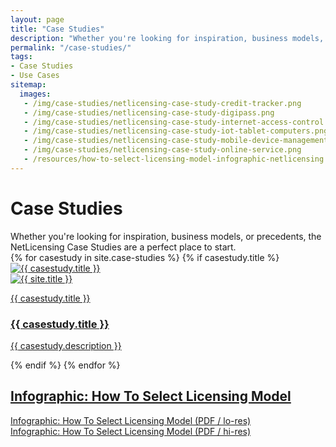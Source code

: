 ```yaml
---
layout: page
title: "Case Studies"
description: "Whether you're looking for inspiration, business models, or precedents, the NetLicensing Case Studies are a perfect place to start."
permalink: "/case-studies/"
tags:
- Case Studies
- Use Cases
sitemap:
  images:
   - /img/case-studies/netlicensing-case-study-credit-tracker.png
   - /img/case-studies/netlicensing-case-study-digipass.png
   - /img/case-studies/netlicensing-case-study-internet-access-control.png
   - /img/case-studies/netlicensing-case-study-iot-tablet-computers.png
   - /img/case-studies/netlicensing-case-study-mobile-device-management.png
   - /img/case-studies/netlicensing-case-study-online-service.png
   - /resources/how-to-select-licensing-model-infographic-netlicensing.png
---
```

<div class="row NL_banner">
	<div class="col-md-6 col-md-offset-3 NL_about_page">
		<h1>Case Studies</h1>
		<span>Whether you're looking for inspiration, business models, or precedents, the NetLicensing Case Studies are a perfect place to start.</span>
	</div>
</div>

<div class="NL_block row">
{% for casestudy in site.case-studies %}
    {% if casestudy.title %}
        <a href="{{ casestudy.url }}" class="NL_cases_card col-md-6" title="Case Study: {{ casestudy.title }}">
            <div>
                <div class="view view-info col-md-5">
                    <img class="view-img" src="{{ casestudy.img | prepend: site.baseurl | prepend: site.url }}" alt="{{ casestudy.title }}" />
                    <div class="mask">
                        <img alt="{{ site.title }}" src="{{ '/img/labs64-avatar-30x30.png' | prepend: site.baseurl | prepend: site.url }}" />
                        <p>{{ casestudy.title }}</p>
                    </div>
                </div>
                <div class="col-md-5 col-md-offset-1">
                    <h3>{{ casestudy.title }}</h3>
                    <p>{{ casestudy.description }}</p>
                </div>
            </div>
        </a>
    {% endif %}
{% endfor %}
</div>

<div class="row NL_infographic">
    <div class="col-md-12 NL_container">
        <div class="col-md-6 col-md-offset-3 NL_container_text">
            <a href="{{ '/resources/how-to-select-licensing-model-infographic-netlicensing.png' | prepend: site.baseurl | prepend: site.url }}" title="Infographic: How To Select Licensing Model">
				<h2>Infographic: How To Select Licensing Model</h2>
            </a>
            <p>
				<a href="{{ '/resources/how-to-select-licensing-model-infographic-netlicensing_lo.pdf' | prepend: site.baseurl | prepend: site.url }}" title="Infographic: How To Select Licensing Model (low)">Infographic: How To Select Licensing Model (PDF / lo-res)</a>
				<br/>
				<a href="{{ '/resources/how-to-select-licensing-model-infographic-netlicensing_hi.pdf' | prepend: site.baseurl | prepend: site.url }}" title="Infographic: How To Select Licensing Model (high)">Infographic: How To Select Licensing Model (PDF / hi-res)</a>
            </p>
        </div>
    </div>
</div>
